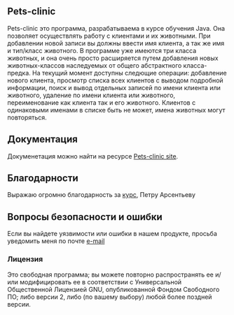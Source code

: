 ## Pets-clinic 

Pets-clinic это программа, разрабатываема в курсе обучения Java. Она позволяет осуществлять работу с клиентами и их животными. При добавлении новой записи вы должны ввести имя клиента, а так же имя и тип/класс животного. В программе уже имеются три класса животных, и она очень просто расширяется путем добавления новых животных-классов наследуемых от общего абстрактного класса-предка. На текущий момент доступны следющие операции: добавление нового клиента, просмотр списка всех клиентов с выводом подробной информации, поиск и вывод отдельных записей по имени клиента или животного, удаление по имени клиента или животного, переименование как клиента так и его животного. Клиентов с одинаковыми именами в списке быть не может, имена животных могут повторяться.

## Документация

Докуменетация можно найти на ресурсе [Pets-clinic site](http://somepetscinic.kz/docs).

## Благодарности

Выражаю огромню благодарность за [курс](https://www.youtube.com/channel/UCLUYG3J5lYXs9gwz98aXIsQ), Петру Арсентьеву 

## Вопросы безопасности и ошибки

Если вы найдете уязвимости или ошибки в нашем продукте, просьба уведомить меня по почте [e-mail](somemail@mail.kz) 

### Лицензия

Это свободная программа; вы можете повторно распространять ее и/или модифицировать ее в соответствии с Универсальной Общественной Лицензией GNU, опубликованной Фондом Свободного ПО; либо версии 2, либо (по вашему выбору) любой более поздней версии.
